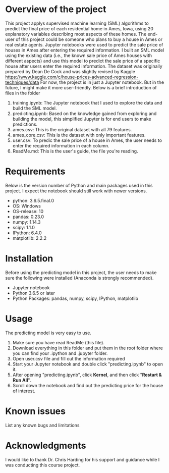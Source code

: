 # Overview of the project
This project applys supervised machine learning (SML) algorithms to predict the final price of each residential home in Ames, Iowa, using 20 explanatory variables describing most aspects of these homes. The end-user of this project could be someone who plans to buy a house in Ames or real estate agents. Jupyter notebooks were used to predict the sale price of houses in Ames after entering the required information. I built an SML model using the existing data (i.e., the known sale price of Ames houses with different aspects) and use this model to predict the sale price of a specific house after users enter the required information. The dataset was originally prepared by Dean De Cock and was slightly revised by Kaggle https://www.kaggle.com/c/house-prices-advanced-regression-techniques/data 
For now, the project is in just a Jupyter notebook. But in the future, I might make it more user-friendly.
Below is a brief introduction of files in the folder
1) training.ipynb: The Jupyter notebook that I used to explore the data and build the SML model.
2) predicting.ipynb: Based on the knowledge gained from exploring and building the model, this simplified Jupyter is for end users to make predictions.
3) ames.csv: This is the original dataset with all 79 features.
4) ames_core.csv: This is the dataset with only important features.
5) user.csv: To predic the sale price of a house in Ames, the user needs to enter the required information in each column.
6) ReadMe.md: This is the user's guide, the file you're reading.

# Requirements
Below is the version number of Python and main packages used in this project. I expect the notebook should still work with newer versions.  
- python: 3.6.5.final.0
- OS: Windows
- OS-release: 10
- pandas: 0.23.0
- numpy: 1.14.3
- scipy: 1.1.0
- IPython: 6.4.0
- matplotlib: 2.2.2

# Installation 
Before using the predicting model in this project, the user needs to make sure the following were installed (Anaconda is strongly recommended).
- Jupyter notebook
- Python 3.6.5 or later
- Python Packages: pandas, numpy, scipy, IPython, matplotlib

# Usage
The predicting model is very easy to use.
1) Make sure you have read ReadMe (this file).
2) Download everything in this folder and put them in the root folder where you can find your .ipython and .jupyter folder.
3) Open user.csv file and fill out the information required
4) Start your Jupyter notebook and double click "predicting.ipynb" to open it.
5) After opening "predicting.ipynb", click **Kernel**, and then click "**Restart & Run All**".
6) Scroll down the notebook and find out the predicting price for the house of interest.

# Known issues
List any known bugs and limitations

# Acknowledgments
I would like to thank Dr. Chris Harding for his support and guidance while I was conducting this course project.
